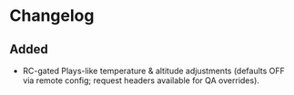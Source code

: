 # Changelog

## Added
- RC-gated Plays-like temperature & altitude adjustments (defaults OFF via remote config; request headers available for QA overrides).
